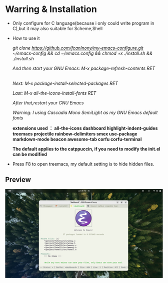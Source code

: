# Warring & Installation
* Only configure for C language(because i only could write program in C),but it may also suitable for Scheme,Shell

* How to use it</p>

  *git clone https://github.com/fcanlnony/my-emacs-configure.git ~/emacs-config && cd ~/emacs.config && chmod +x ./install.sh && ./install.sh*</p>
  *And then start your GNU Emacs: M-x package-refresh-contents RET*</p>                                                                   
  *Next: M-x package-install-selected-packages RET*</p>
  *Last: M-x all-the-icons-install-fonts RET*</p>
  *After that,restart your GNU Emacs*</p>
  *Warning: I using Cascadia Mono SemiLight as my GNU Emacs default fonts*</p>

  **extensions used ： all-the-icons dashboard highlight-indent-guides treemacs projectile rainbow-delimiters smex use-package markdown-mode beacon awesome-tab corfu corfu-terminal**</p>
  **The default applies to the catppuccin, if you need to modify the init.el can be modified**</p>

* Press F8 to open treemacs, my default setting is to hide hidden files.</p>

## Preview
![preview](./Screenshot/Preview.png "preview")
